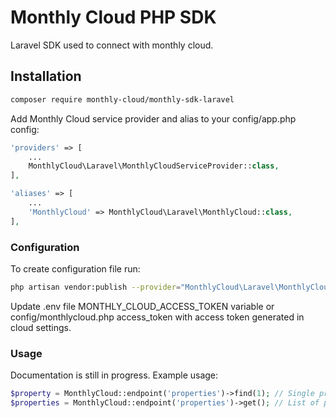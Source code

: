Monthly Cloud PHP SDK
=========================

Laravel SDK used to connect with monthly cloud.

## Installation

``` bash
composer require monthly-cloud/monthly-sdk-laravel
```

Add Monthly Cloud service provider and alias to your config/app.php config:

```php
'providers' => [
    ...
    MonthlyCloud\Laravel\MonthlyCloudServiceProvider::class,
],
```

```php
'aliases' => [
    ...
    'MonthlyCloud' => MonthlyCloud\Laravel\MonthlyCloud::class,
],
```

### Configuration

To create configuration file run:

``` bash
php artisan vendor:publish --provider="MonthlyCloud\Laravel\MonthlyCloudServiceProvider
```

Update .env file MONTHLY_CLOUD_ACCESS_TOKEN variable or config/monthlycloud.php access_token with access token generated in cloud settings.

### Usage

Documentation is still in progress. Example usage:
```php
$property = MonthlyCloud::endpoint('properties')->find(1); // Single property
$properties = MonthlyCloud::endpoint('properties')->get(); // List of properties
```
